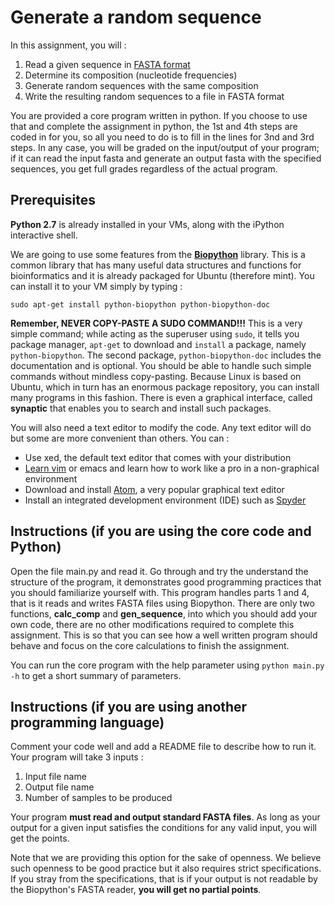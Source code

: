 # Generate a random sequence

In this assignment, you will :

1. Read a given sequence in [FASTA format](https://en.wikipedia.org/wiki/FASTA_format)
2. Determine its composition (nucleotide frequencies)
3. Generate random sequences with the same composition
4. Write the resulting random sequences to a file in FASTA format

You are provided a core program written in python.
If you choose to use that and complete the assignment in python, the 1st and 4th steps are coded in for you, so all you need to do is to fill in the lines for 3nd and 3rd steps.
In any case, you will be graded on the input/output of your program; if it can read the input fasta and generate an output fasta with the specified sequences, you get full grades regardless of the actual program.

## Prerequisites

**Python 2.7** is already installed in your VMs, along with the iPython interactive shell.

We are going to use some features from the **[Biopython](https://github.com/biopython/biopython.github.io/)** library.
This is a common library that has many useful data structures and functions for bioinformatics and it is already packaged for Ubuntu (therefore mint).
You can install it to your VM simply by typing :

`sudo apt-get install python-biopython python-biopython-doc`

**Remember, NEVER COPY-PASTE A SUDO COMMAND!!!**
This is a very simple command; while acting as the superuser using `sudo`, it tells you package manager, `apt-get` to download and `install` a package, namely `python-biopython`.
The second package, `python-biopython-doc` includes the documentation and is optional.
You should be able to handle such simple commands without mindless copy-pasting.
Because Linux is based on Ubuntu, which in turn has an enormous package repository, you can install many programs in this fashion. 
There is even a graphical interface, called **synaptic** that enables you to search and install such packages.

You will also need a text editor to modify the code.
Any text editor will do but some are more convenient than others.
You can :
  - Use xed, the default text editor that comes with your distribution
  - [Learn vim](http://vim.wikia.com/wiki/Tutorial) or emacs and learn how to work like a pro in a non-graphical environment
  - Download and install [Atom](https://atom.io/), a very popular graphical text editor
  - Install an integrated development environment (IDE) such as [Spyder](https://github.com/spyder-ide/spyder)

## Instructions (if you are using the core code and Python)

Open the file main.py and read it.
Go through and try the understand the structure of the program, it demonstrates good programming practices that you should familiarize yourself with.
This program handles parts 1 and 4, that is it reads and writes FASTA files using Biopython.
There are only two functions, **calc_comp** and **gen_sequence**, into which you should add your own code, there are no other modifications required to complete this assignment.
This is so that you can see how a well written program should behave and focus on the core calculations to finish the assignment.

You can run the core program with the help parameter using `python main.py -h` to get a short summary of parameters.


## Instructions (if you are using another programming language)

Comment your code well and add a README file to describe how to run it.
Your program will take 3 inputs :
1. Input file name
2. Output file name
3. Number of samples to be produced

Your program **must read and output standard FASTA files**.
As long as your output for a given input satisfies the conditions for any valid input, you will get the points.

Note that we are providing this option for the sake of openness.
We believe such openness to be good practice but it also requires strict specifications.
If you stray from the specifications, that is if your output is not readable by the Biopython's FASTA reader, **you will get no partial points**.
